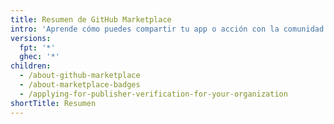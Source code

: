 ```yaml
---
title: Resumen de GitHub Marketplace
intro: 'Aprende cómo puedes compartir tu app o acción con la comunidad de {% data variables.product.company_short %} en {% data variables.product.prodname_marketplace %}.'
versions:
  fpt: '*'
  ghec: '*'
children:
  - /about-github-marketplace
  - /about-marketplace-badges
  - /applying-for-publisher-verification-for-your-organization
shortTitle: Resumen
---
```


